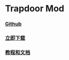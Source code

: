 # Trapdoor Mod

### [Github](https://github.com/hhhxiao/TrapDoor)

### [立即下载](https://github.com/hhhxiao/TrapDoor/releases)

### [教程和文档](./intro.md)